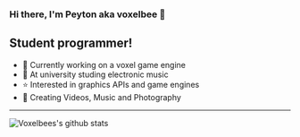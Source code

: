 ### Hi there, I'm Peyton aka voxelbee 👋

## Student programmer!
- 🧊  Currently working on a voxel game engine
- 🌱  At university studing electronic music
- ⭐️  Interested in graphics APIs and game engines
- 🎥  Creating Videos, Music and Photography

---

![Voxelbees's github stats](https://github-readme-stats.vercel.app/api?username=voxelbee&count_private=true&show_icons=true)
